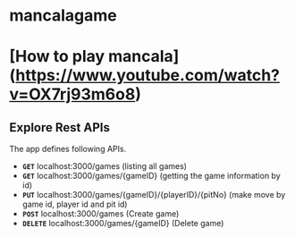 # mancalagame

# [How to play mancala] (https://www.youtube.com/watch?v=OX7rj93m6o8) 

## Explore Rest APIs  
  
The app defines following APIs.  
      
 - **`GET`** localhost:3000/games (listing all games) 
 - **`GET`** localhost:3000/games/{gameID} (getting the game information by id) 
 - **`PUT`** localhost:3000/games/{gameID}/{playerID}/{pitNo} (make move by game id, player id and pit id) 
 - **`POST`** localhost:3000/games (Create game) 
 - **`DELETE`** localhost:3000/games/{gameID} (Delete game) 